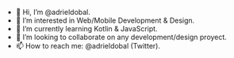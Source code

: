 - 👋 Hi, I’m @adrieldobal.
- 👀 I’m interested in Web/Mobile Development & Design.
- 🌱 I’m currently learning Kotlin & JavaScript.
- 💞️ I’m looking to collaborate on any development/design proyect.
- 📫 How to reach me: @adrieldobal (Twitter).

<!---
adrieldobal/adrieldobal is a ✨ special ✨ repository because its `README.md` (this file) appears on your GitHub profile.
You can click the Preview link to take a look at your changes.
--->
